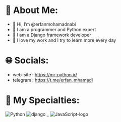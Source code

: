 #  🚀 About Me:
- 👋 Hi, I’m @erfanmohamadnabi
- 🚀 I am a programmer and Python expert
- 🌱 I am a Django framework developer
- 📂 I love my work and I try to learn more every day

<!---
erfanmohamadnabi/erfanmohamadnabi is a ✨ special ✨ repository because its `README.md` (this file) appears on your GitHub profile.
You can click the Preview link to take a look at your changes.
--->

# 🌐 Socials:
- web-site : https://mr-python.ir/
- telegram : https://t.me/erfan_mhamadi


# 📂 My Specialties:
![Python](https://github.com/user-attachments/assets/e31b3b34-7eca-432a-8f43-0b69d47440d5)  ![django](https://github.com/user-attachments/assets/d53b5390-f93f-4a99-bd26-e8e6aa2e3a96) _ ![JavaScript-logo](https://github.com/user-attachments/assets/1748f5d2-3c1f-427d-bfbf-80726700be11)






